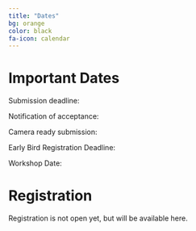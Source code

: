 ```yaml
---
title: "Dates"
bg: orange
color: black
fa-icon: calendar
---
```


# Important Dates

Submission deadline: 

Notification of acceptance:

Camera ready submission:

Early Bird Registration Deadline:

Workshop Date:


# Registration

Registration is not open yet, but will be available here.